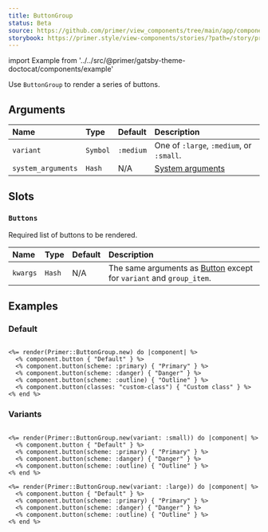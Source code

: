 ```yaml
---
title: ButtonGroup
status: Beta
source: https://github.com/primer/view_components/tree/main/app/components/primer/button_group.rb
storybook: https://primer.style/view-components/stories/?path=/story/primer-button-group-component
---
```


import Example from '../../src/@primer/gatsby-theme-doctocat/components/example'

<!-- Warning: AUTO-GENERATED file, do not edit. Add code comments to your Ruby instead <3 -->

Use `ButtonGroup` to render a series of buttons.

## Arguments

| Name | Type | Default | Description |
| :- | :- | :- | :- |
| `variant` | `Symbol` | `:medium` | One of `:large`, `:medium`, or `:small`. |
| `system_arguments` | `Hash` | N/A | [System arguments](/system-arguments) |

## Slots

### `Buttons`

Required list of buttons to be rendered.

| Name | Type | Default | Description |
| :- | :- | :- | :- |
| `kwargs` | `Hash` | N/A | The same arguments as [Button](/components/button) except for `variant` and `group_item`. |

## Examples

### Default

<Example src="<div data-view-component='true' class='BtnGroup'>    <button type='button' data-view-component='true' class='btn BtnGroup-item'>    Default  </button>    <button type='button' data-view-component='true' class='btn-primary btn BtnGroup-item'>    Primary  </button>    <button type='button' data-view-component='true' class='btn-danger btn BtnGroup-item'>    Danger  </button>    <button type='button' data-view-component='true' class='btn-outline btn BtnGroup-item'>    Outline  </button>    <button type='button' data-view-component='true' class='custom-class btn BtnGroup-item'>    Custom class  </button></div>" />

```erb

<%= render(Primer::ButtonGroup.new) do |component| %>
  <% component.button { "Default" } %>
  <% component.button(scheme: :primary) { "Primary" } %>
  <% component.button(scheme: :danger) { "Danger" } %>
  <% component.button(scheme: :outline) { "Outline" } %>
  <% component.button(classes: "custom-class") { "Custom class" } %>
<% end %>
```

### Variants

<Example src="<div data-view-component='true' class='BtnGroup'>    <button type='button' data-view-component='true' class='btn-sm btn BtnGroup-item'>    Default  </button>    <button type='button' data-view-component='true' class='btn-primary btn-sm btn BtnGroup-item'>    Primary  </button>    <button type='button' data-view-component='true' class='btn-danger btn-sm btn BtnGroup-item'>    Danger  </button>    <button type='button' data-view-component='true' class='btn-outline btn-sm btn BtnGroup-item'>    Outline  </button></div><div data-view-component='true' class='BtnGroup'>    <button type='button' data-view-component='true' class='btn-large btn BtnGroup-item'>    Default  </button>    <button type='button' data-view-component='true' class='btn-primary btn-large btn BtnGroup-item'>    Primary  </button>    <button type='button' data-view-component='true' class='btn-danger btn-large btn BtnGroup-item'>    Danger  </button>    <button type='button' data-view-component='true' class='btn-outline btn-large btn BtnGroup-item'>    Outline  </button></div>" />

```erb

<%= render(Primer::ButtonGroup.new(variant: :small)) do |component| %>
  <% component.button { "Default" } %>
  <% component.button(scheme: :primary) { "Primary" } %>
  <% component.button(scheme: :danger) { "Danger" } %>
  <% component.button(scheme: :outline) { "Outline" } %>
<% end %>

<%= render(Primer::ButtonGroup.new(variant: :large)) do |component| %>
  <% component.button { "Default" } %>
  <% component.button(scheme: :primary) { "Primary" } %>
  <% component.button(scheme: :danger) { "Danger" } %>
  <% component.button(scheme: :outline) { "Outline" } %>
<% end %>
```
